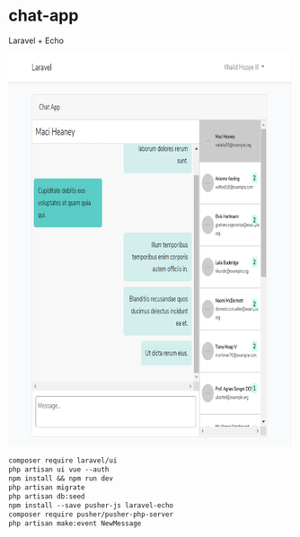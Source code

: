 # chat-app
Laravel + Echo

<p align="center"><img height="700" src="https://raw.githubusercontent.com/alikamal1/chat-app/master/screenshot.PNG"></p>

```
composer require laravel/ui
php artisan ui vue --auth
npm install && npm run dev
php artisan migrate
php artisan db:seed
npm install --save pusher-js laravel-echo
composer require pusher/pusher-php-server
php artisan make:event NewMessage
```
